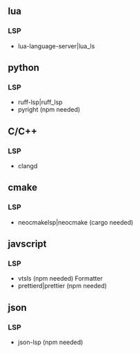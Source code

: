 ## lua

### LSP

- lua-language-server|lua_ls

## python

### LSP

- ruff-lsp|ruff_lsp
- pyright (npm needed)

## C/C++

### LSP

- clangd

## cmake

### LSP

- neocmakelsp|neocmake (cargo needed)

## javscript

### LSP

- vtsls (npm needed)
  Formatter
- prettierd|prettier (npm needed)

## json

### LSP

- json-lsp (npm needed)
